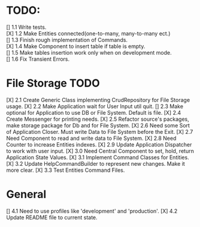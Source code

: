 # TODO:
[] 1.1 Write tests.  
[X] 1.2 Make Entities connected(one-to-many, many-to-many ect.)  
[] 1.3 Finish rough implementation of Commands.  
[X] 1.4 Make Component to insert table if table is empty.   
[] 1.5 Make tables insertion work only when on development mode.  
[] 1.6 Fix Transient Errors.
# File Storage TODO
[X] 2.1 Create Generic Class implementing CrudRepository for File Storage usage.
[X] 2.2 Make Application wait for User Input util quit.
[] 2.3 Make optional for Application to use DB or File System. Default is file.
[X] 2.4 Create Messenger for printing needs.
[X] 2.5 Refactor source's packages, make storage package for Db and for File System.
[X] 2.6 Need some Sort of Application Closer. Must write Data to File System before the Exit.
[X] 2.7 Need Component to read and write data to File System.
[X] 2.8 Need Counter to increase Entities indexes.
[X] 2.9 Update Application Dispatcher to work with user input.
[X] 3.0 Need Central Component to set, hold, return Application State Values.
[X] 3.1 Implement Command Classes for Entities.
[X] 3.2 Update HelpCommandBuilder to represent new changes. Make it more clear.
[X] 3.3 Test Entities Command Files.
# General
[] 4.1 Need to use profiles like 'development' and 'production'.
[X] 4.2 Update README file to current state.